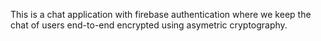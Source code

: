 This is a chat application with firebase authentication where we keep the chat of users end-to-end encrypted using asymetric cryptography.
